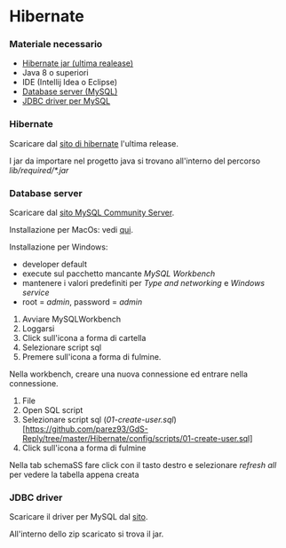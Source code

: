 # Hibernate

### Materiale necessario
- [Hibernate jar (ultima realease)](#hibernate)
- Java 8 o superiori
- IDE (Intellij Idea o Eclipse)
- [Database server (MySQL)](#database-server)
- [JDBC driver per MySQL](#jdbc-driver)

### Hibernate

Scaricare dal [sito di hibernate](https://hibernate.org/orm) l'ultima release.

I jar da importare nel progetto java si trovano all'interno del percorso *lib/required/\*.jar*

### Database server

Scaricare dal [sito MySQL Community Server](https://dev.mysql.com/downloads/mysql).

Installazione per MacOs: vedi [qui](http://dev.mysql.com/doc/refman/5.7/en/osx-installation.html).

Installazione per Windows: 
- developer default
- execute sul pacchetto mancante *MySQL Workbench*
- mantenere i valori predefiniti per *Type and networking* e *Windows service*
- root = *admin*, password = *admin*

1. Avviare MySQLWorkbench
2. Loggarsi
3. Click sull'icona a forma di cartella
4. Selezionare script sql
5. Premere sull'icona a forma di fulmine.

Nella workbench, creare una nuova connessione ed entrare nella connessione.

1. File
2. Open SQL script
3. Selezionare script sql (*01-create-user.sql*)[https://github.com/parez93/GdS-Reply/tree/master/Hibernate/config/scripts/01-create-user.sql]
4. Click sull'icona a forma di fulmine

Nella tab schemaSS fare click con il tasto destro e selezionare *refresh all* per vedere la tabella appena creata

### JDBC driver

Scaricare il driver per MySQL dal [sito](https://dev.mysql.com/downloads/connector/j).

All'interno dello zip scaricato si trova il jar.
